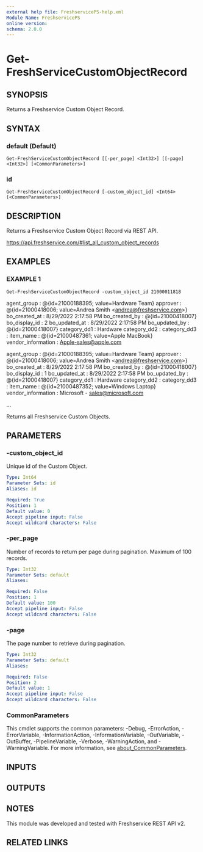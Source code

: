 ```yaml
---
external help file: FreshservicePS-help.xml
Module Name: FreshservicePS
online version:
schema: 2.0.0
---
```


# Get-FreshServiceCustomObjectRecord

## SYNOPSIS
Returns a Freshservice Custom Object Record.

## SYNTAX

### default (Default)
```
Get-FreshServiceCustomObjectRecord [[-per_page] <Int32>] [[-page] <Int32>] [<CommonParameters>]
```

### id
```
Get-FreshServiceCustomObjectRecord [-custom_object_id] <Int64> [<CommonParameters>]
```

## DESCRIPTION
Returns a Freshservice Custom Object Record via REST API.

https://api.freshservice.com/#list_all_custom_object_records

## EXAMPLES

### EXAMPLE 1
```
Get-FreshServiceCustomObjectRecord -custom_object_id 21000011818
```

agent_group        : @{id=21000188395; value=Hardware Team}
approver           : @{id=21000418006; value=Andrea Smith \<andrea@freshservice.com\>}
bo_created_at      : 8/29/2022 2:17:58 PM
bo_created_by      : @{id=21000418007}
bo_display_id      : 2
bo_updated_at      : 8/29/2022 2:17:58 PM
bo_updated_by      : @{id=21000418007}
category_dd1       : Hardware
category_dd2       :
category_dd3       :
item_name          : @{id=21000487361; value=Apple MacBook}
vendor_information : Apple-sales@apple.com

agent_group        : @{id=21000188395; value=Hardware Team}
approver           : @{id=21000418006; value=Andrea Smith \<andrea@freshservice.com\>}
bo_created_at      : 8/29/2022 2:17:58 PM
bo_created_by      : @{id=21000418007}
bo_display_id      : 1
bo_updated_at      : 8/29/2022 2:17:58 PM
bo_updated_by      : @{id=21000418007}
category_dd1       : Hardware
category_dd2       :
category_dd3       :
item_name          : @{id=21000487352; value=Windows Laptop}
vendor_information : Microsoft - sales@microsoft.com

...

Returns all Freshservice Custom Objects.

## PARAMETERS

### -custom_object_id
Unique id of the Custom Object.

```yaml
Type: Int64
Parameter Sets: id
Aliases: id

Required: True
Position: 1
Default value: 0
Accept pipeline input: False
Accept wildcard characters: False
```

### -per_page
Number of records to return per page during pagination. 
Maximum of 100 records.

```yaml
Type: Int32
Parameter Sets: default
Aliases:

Required: False
Position: 1
Default value: 100
Accept pipeline input: False
Accept wildcard characters: False
```

### -page
The page number to retrieve during pagination.

```yaml
Type: Int32
Parameter Sets: default
Aliases:

Required: False
Position: 2
Default value: 1
Accept pipeline input: False
Accept wildcard characters: False
```

### CommonParameters
This cmdlet supports the common parameters: -Debug, -ErrorAction, -ErrorVariable, -InformationAction, -InformationVariable, -OutVariable, -OutBuffer, -PipelineVariable, -Verbose, -WarningAction, and -WarningVariable. For more information, see [about_CommonParameters](http://go.microsoft.com/fwlink/?LinkID=113216).

## INPUTS

## OUTPUTS

## NOTES
This module was developed and tested with Freshservice REST API v2.

## RELATED LINKS
